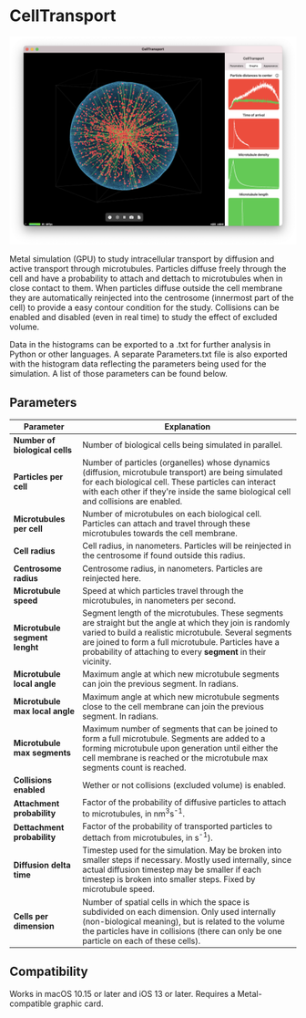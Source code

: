 # CellTransport

![Main Screenshot](MainScreenshot.png)

Metal simulation (GPU) to study intracellular transport by diffusion and active transport through microtubules. Particles diffuse freely through the cell and have a probability to attach and dettach to microtubules when in close contact to them. When particles diffuse outside the cell membrane they are automatically reinjected into the centrosome (innermost part of the cell) to provide a easy contour condition for the study. Collisions can be enabled and disabled (even in real time) to study the effect of excluded volume.

Data in the histograms can be exported to a .txt for further analysis in Python or other languages. A separate Parameters.txt file is also exported with the histogram data reflecting the parameters being used for the simulation. A list of those parameters can be found below.

## Parameters
Parameter | Explanation
------------ | -------------
**Number of biological cells** | Number of biological cells being simulated in parallel.
**Particles per cell** | Number of particles (organelles) whose dynamics (diffusion, microtubule transport) are being simulated for each biological cell. These particles can interact with each other if they're inside the same biological cell and collisions are enabled.
**Microtubules per cell** | Number of microtubules on each biological cell. Particles can attach and travel through these microtubules towards the cell membrane.
**Cell radius** | Cell radius, in nanometers. Particles will be reinjected in the centrosome if found outside this radius.
**Centrosome radius** | Centrosome radius, in nanometers. Particles are reinjected here.
**Microtubule speed** | Speed at which particles travel through the microtubules, in nanometers per second.
**Microtubule segment lenght** | Segment length of the microtubules. These segments are straight but the angle at which they join is randomly varied to build a realistic microtubule. Several segments are joined to form a full microtubule. Particles have a probability of attaching to every **segment** in their vicinity.
**Microtubule local angle** | Maximum angle at which new microtubule segments can join the previous segment. In radians.
**Microtubule max local angle** | Maximum angle at which new microtubule segments close to the cell membrane can join the previous segment. In radians.
**Microtubule max segments** | Maximum number of segments that can be joined to form a full microtubule. Segments are added to a forming microtubule upon generation until either the cell membrane is reached or the microtubule max segments count is reached.
**Collisions enabled** | Wether or not collisions (excluded volume) is enabled.
**Attachment probability** | Factor of the probability of diffusive particles to attach to microtubules, in nm<sup>3</sup>s<sup>-1</sup>.
**Dettachment probability** | Factor of the probability of transported particles to dettach from microtubules, in s<sup>-1</sup>).
**Diffusion delta time** | Timestep used for the simulation. May be broken into smaller steps if necessary. Mostly used internally, since actual diffusion timestep may be smaller if each timestep is broken into smaller steps. Fixed by microtubule speed.
**Cells per dimension** | Number of spatial cells in which the space is subdivided on each dimension. Only used internally (non-biological meaning), but is related to the volume the particles have in collisions (there can only be one particle on each of these cells).

## Compatibility
Works in macOS 10.15 or later and iOS 13 or later. Requires a Metal-compatible graphic card.

